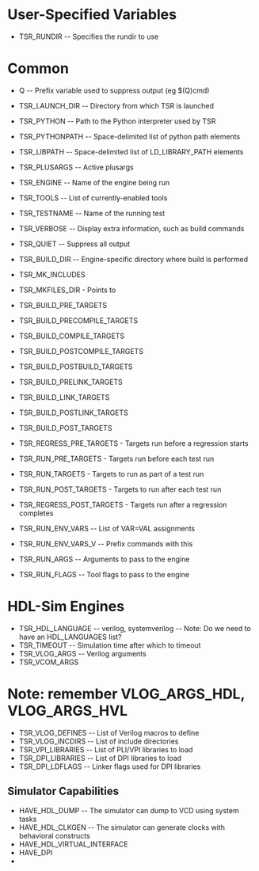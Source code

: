 
User-Specified Variables
========================

- TSR_RUNDIR    -- Specifies the rundir to use 

Common
======

- Q               -- Prefix variable used to suppress output (eg $(Q)cmd)

- TSR_LAUNCH_DIR  -- Directory from which TSR is launched

- TSR_PYTHON      -- Path to the Python interpreter used by TSR
- TSR_PYTHONPATH  -- Space-delimited list of python path elements
- TSR_LIBPATH     -- Space-delimited list of LD_LIBRARY_PATH elements
- TSR_PLUSARGS    -- Active plusargs
- TSR_ENGINE      -- Name of the engine being run
- TSR_TOOLS       -- List of currently-enabled tools
- TSR_TESTNAME    -- Name of the running test

- TSR_VERBOSE   -- Display extra information, such as build commands
- TSR_QUIET     -- Suppress all output

- TSR_BUILD_DIR -- Engine-specific directory where build is performed

- TSR_MK_INCLUDES
- TSR_MKFILES_DIR               - Points to 

- TSR_BUILD_PRE_TARGETS
- TSR_BUILD_PRECOMPILE_TARGETS
- TSR_BUILD_COMPILE_TARGETS
- TSR_BUILD_POSTCOMPILE_TARGETS
- TSR_BUILD_POSTBUILD_TARGETS
- TSR_BUILD_PRELINK_TARGETS
- TSR_BUILD_LINK_TARGETS
- TSR_BUILD_POSTLINK_TARGETS
- TSR_BUILD_POST_TARGETS

- TSR_REGRESS_PRE_TARGETS       - Targets run before a regression starts
- TSR_RUN_PRE_TARGETS           - Targets run before each test run
- TSR_RUN_TARGETS               - Targets to run as part of a test run
- TSR_RUN_POST_TARGETS          - Targets to run after each test run
- TSR_REGRESS_POST_TARGETS      - Targets run after a regression completes

- TSR_RUN_ENV_VARS   -- List of VAR=VAL assignments
- TSR_RUN_ENV_VARS_V -- Prefix commands with this

- TSR_RUN_ARGS      -- Arguments to pass to the engine
- TSR_RUN_FLAGS     -- Tool flags to pass to the engine


HDL-Sim Engines
===============
- TSR_HDL_LANGUAGE  -- verilog, systemverilog
-- Note: Do we need to have an HDL_LANGUAGES list?
- TSR_TIMEOUT       -- Simulation time after which to timeout
- TSR_VLOG_ARGS     -- Verilog arguments
- TSR_VCOM_ARGS
# Note: remember VLOG_ARGS_HDL, VLOG_ARGS_HVL
- TSR_VLOG_DEFINES  -- List of Verilog macros to define
- TSR_VLOG_INCDIRS  -- List of include directories
- TSR_VPI_LIBRARIES -- List of PLI/VPI libraries to load
- TSR_DPI_LIBRARIES -- List of DPI libraries to load
- TSR_DPI_LDFLAGS   -- Linker flags used for DPI libraries


Simulator Capabilities
----------------------
- HAVE_HDL_DUMP               -- The simulator can dump to VCD using system tasks
- HAVE_HDL_CLKGEN             -- The simulator can generate clocks with behavioral constructs
- HAVE_HDL_VIRTUAL_INTERFACE
- HAVE_DPI
- 
